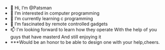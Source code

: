 - 👋 Hi, I’m @Patsman
- 👀 I’m interested in computer programming 
- 🌱 I’m currently learning c programming 
- 💞️ I’m fascinated by remote controlled gadgets 
- 📫 I'm looking forward to learn how they operate 
     With the help of you guys that have masterd 
     And still enjoying it
- ***Would be an honor to be able to design one with your help,cheers.

<!---
Patsman/Patsman is a ✨ special ✨ repository because its `README.md` (this file) appears on your GitHub profile.
You can click the Preview link to take a look at your changes.
--->
